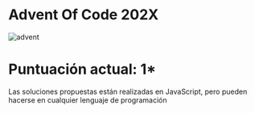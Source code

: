 # Advent Of Code 202X

![advent](https://github.com/shieldnien/AdventOfCode-soluciones/assets/17741200/7fe39974-b834-4489-85e8-ea7920890ef7)
# Puntuación actual: 1*

Las soluciones propuestas están realizadas en JavaScript, pero pueden hacerse en cualquier lenguaje de programación

